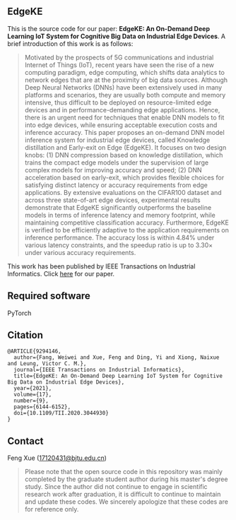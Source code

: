 ## EdgeKE

This is the source code for our paper: **EdgeKE: An On-Demand Deep Learning IoT System for Cognitive Big Data on Industrial Edge Devices**. A brief introduction of this work is as follows:

> Motivated by the prospects of 5G communications and industrial Internet of Things (IoT), recent years have seen the rise of a new computing paradigm, edge computing, which shifts data analytics to network edges that are at the proximity of big data sources. Although Deep Neural Networks (DNNs) have been extensively used in many platforms and scenarios, they are usually both compute and memory intensive, thus difficult to be deployed on resource-limited edge devices and in performance-demanding edge applications. Hence, there is an urgent need for techniques that enable DNN models to fit into edge devices, while ensuring acceptable execution costs and inference accuracy. This paper proposes an on-demand DNN model inference system for industrial edge devices, called Knowledge distillation and Early-exit on Edge (EdgeKE). It focuses on two design knobs: (1) DNN compression based on knowledge distillation, which trains the compact edge models under the supervision of large complex models for improving accuracy and speed; (2) DNN acceleration based on early-exit, which provides flexible choices for satisfying distinct latency or accuracy requirements from edge applications. By extensive evaluations on the CIFAR100 dataset and across three state-of-art edge devices, experimental results demonstrate that EdgeKE significantly outperforms the baseline models in terms of inference latency and memory footprint, while maintaining competitive classification accuracy. Furthermore, EdgeKE is verified to be efficiently adaptive to the application requirements on inference performance. The accuracy loss is within 4.84% under various latency constraints, and the speedup ratio is up to 3.30$\times$ under various accuracy requirements.

This work has been published by IEEE Transactions on Industrial Informatics. Click [here](https://ieeexplore.ieee.org/document/9294146/) for our paper.

## Required software

PyTorch

## Citation

    @ARTICLE{9294146,
      author={Fang, Weiwei and Xue, Feng and Ding, Yi and Xiong, Naixue and Leung, Victor C. M.},
      journal={IEEE Transactions on Industrial Informatics}, 
      title={EdgeKE: An On-Demand Deep Learning IoT System for Cognitive Big Data on Industrial Edge Devices}, 
      year={2021},
      volume={17},
      number={9},
      pages={6144-6152},
      doi={10.1109/TII.2020.3044930}
	}


## Contact

Feng Xue (17120431@bjtu.edu.cn)

> Please note that the open source code in this repository was mainly completed by the graduate student author during his master's degree study. Since the author did not continue to engage in scientific research work after graduation, it is difficult to continue to maintain and update these codes. We sincerely apologize that these codes are for reference only.

